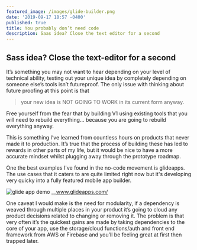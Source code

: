 ```yaml
---
featured_image: /images/glide-builder.png
date: '2019-09-17 18:57 -0400'
published: true
title: You probably don’t need code
description: Saas idea? Close the text editor for a second
---
```

## Sass idea? Close the text-editor for a second

It’s something you may not want to hear depending on your level of technical ability, testing out your unique idea by completely depending on someone else’s tools isn’t futureproof. The only issue with thinking about future proofing at this point is that 

> your new idea is NOT GOING TO WORK in its current form anyway.

Free yourself from the fear that by building V1 using existing tools that you will need to rebuild everything... because you are going to rebuild everything anyway. 

This is something I’ve learned from countless hours on products that never made it to production. It’s true that the process of building these has led to rewards in other parts of my life, but it would be nice to have a more accurate mindset whilst plugging away through the prototype roadmap.

One the best examples I've found in the no-code movement is glideapps. The use cases that it caters to are quite limited right now but it's developing very quicky into a fully featured mobile app builder.

![glide app demo]({{site.baseurl}}/images/glideappdemo.gif)
__www.glideapps.com/

One caveat I would make is the need for modularity, if a dependency is weaved through multiple places in your product it’s going to cloud any product decisions related to changing or removing it. The problem is that very often it’s the quickest gains are made by taking dependencies to the core of your app, use the storage/cloud functions/auth and front end framework from AWS or Firebase and you’ll be feeling great at first then trapped later.
